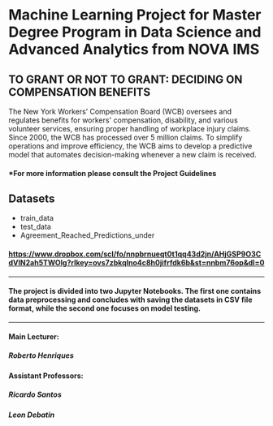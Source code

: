 # Machine Learning Project for Master Degree Program in Data Science and Advanced Analytics from NOVA IMS

## TO GRANT OR NOT TO GRANT: DECIDING ON COMPENSATION BENEFITS
The New York Workers’ Compensation Board (WCB) oversees and regulates benefits for workers' compensation, disability, and various volunteer services, ensuring proper handling of workplace injury claims. Since 2000, the WCB has processed over 5 million claims. To simplify operations and improve efficiency, the WCB aims to develop a predictive model that automates decision-making whenever a new claim is received.
#### *For more information please consult the Project Guidelines

## Datasets
- train_data
- test_data
- Agreement_Reached_Predictions_under
  
#### https://www.dropbox.com/scl/fo/nnpbrnueqt0t1qq43d2jn/AHjGSP9O3CdVlN2ah5TWOIg?rlkey=ovs7zbkqlno4c8h0jifrfdk6b&st=nnbm76op&dl=0

-------------------------------------------------------------------------------------------------------------------------------------------------------------------------------------------------------------------------------------------------------------------------------

#### The project is divided into two Jupyter Notebooks. The first one contains data preprocessing and concludes with saving the datasets in CSV file format, while the second one focuses on model testing.

------------------------------------------------------------------------------------------------------------------------------------------------------------------------------------------------------------------------------------------------------------------------------

#### Main Lecturer:

##### Roberto Henriques

#### Assistant Professors:

##### Ricardo Santos

##### Leon Debatin

